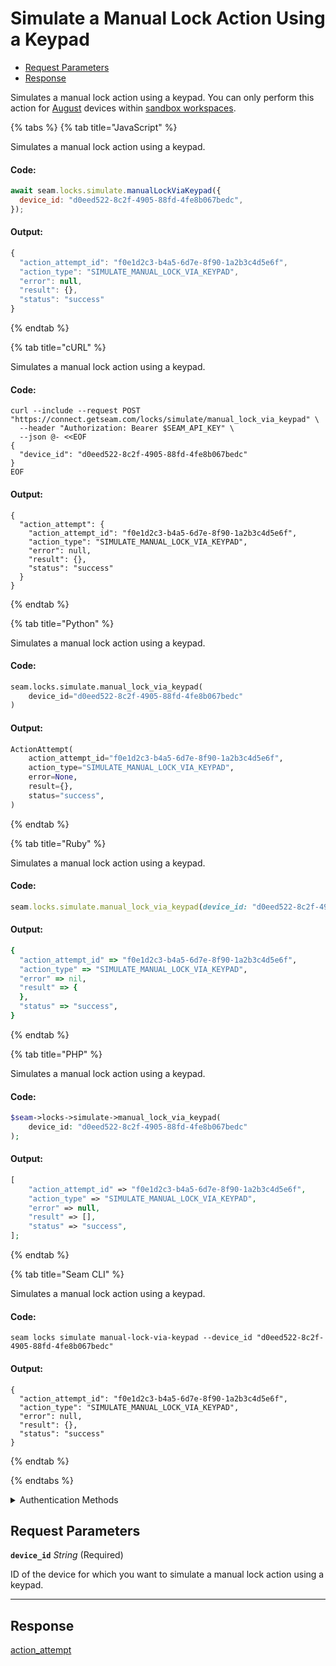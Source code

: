 # Simulate a Manual Lock Action Using a Keypad

- [Request Parameters](#request-parameters)
- [Response](#response)

Simulates a manual lock action using a keypad. You can only perform this action for [August](https://docs.seam.co/latest/device-and-system-integration-guides/august-locks) devices within [sandbox workspaces](../../../core-concepts/workspaces/README.md#sandbox-workspaces).


{% tabs %}
{% tab title="JavaScript" %}

Simulates a manual lock action using a keypad.

#### Code:

```javascript
await seam.locks.simulate.manualLockViaKeypad({
  device_id: "d0eed522-8c2f-4905-88fd-4fe8b067bedc",
});
```

#### Output:

```javascript
{
  "action_attempt_id": "f0e1d2c3-b4a5-6d7e-8f90-1a2b3c4d5e6f",
  "action_type": "SIMULATE_MANUAL_LOCK_VIA_KEYPAD",
  "error": null,
  "result": {},
  "status": "success"
}
```
{% endtab %}

{% tab title="cURL" %}

Simulates a manual lock action using a keypad.

#### Code:

```curl
curl --include --request POST "https://connect.getseam.com/locks/simulate/manual_lock_via_keypad" \
  --header "Authorization: Bearer $SEAM_API_KEY" \
  --json @- <<EOF
{
  "device_id": "d0eed522-8c2f-4905-88fd-4fe8b067bedc"
}
EOF
```

#### Output:

```curl
{
  "action_attempt": {
    "action_attempt_id": "f0e1d2c3-b4a5-6d7e-8f90-1a2b3c4d5e6f",
    "action_type": "SIMULATE_MANUAL_LOCK_VIA_KEYPAD",
    "error": null,
    "result": {},
    "status": "success"
  }
}
```
{% endtab %}

{% tab title="Python" %}

Simulates a manual lock action using a keypad.

#### Code:

```python
seam.locks.simulate.manual_lock_via_keypad(
    device_id="d0eed522-8c2f-4905-88fd-4fe8b067bedc"
)
```

#### Output:

```python
ActionAttempt(
    action_attempt_id="f0e1d2c3-b4a5-6d7e-8f90-1a2b3c4d5e6f",
    action_type="SIMULATE_MANUAL_LOCK_VIA_KEYPAD",
    error=None,
    result={},
    status="success",
)
```
{% endtab %}

{% tab title="Ruby" %}

Simulates a manual lock action using a keypad.

#### Code:

```ruby
seam.locks.simulate.manual_lock_via_keypad(device_id: "d0eed522-8c2f-4905-88fd-4fe8b067bedc")
```

#### Output:

```ruby
{
  "action_attempt_id" => "f0e1d2c3-b4a5-6d7e-8f90-1a2b3c4d5e6f",
  "action_type" => "SIMULATE_MANUAL_LOCK_VIA_KEYPAD",
  "error" => nil,
  "result" => {
  },
  "status" => "success",
}
```
{% endtab %}

{% tab title="PHP" %}

Simulates a manual lock action using a keypad.

#### Code:

```php
$seam->locks->simulate->manual_lock_via_keypad(
    device_id: "d0eed522-8c2f-4905-88fd-4fe8b067bedc"
);
```

#### Output:

```php
[
    "action_attempt_id" => "f0e1d2c3-b4a5-6d7e-8f90-1a2b3c4d5e6f",
    "action_type" => "SIMULATE_MANUAL_LOCK_VIA_KEYPAD",
    "error" => null,
    "result" => [],
    "status" => "success",
];
```
{% endtab %}

{% tab title="Seam CLI" %}

Simulates a manual lock action using a keypad.

#### Code:

```seam_cli
seam locks simulate manual-lock-via-keypad --device_id "d0eed522-8c2f-4905-88fd-4fe8b067bedc"
```

#### Output:

```seam_cli
{
  "action_attempt_id": "f0e1d2c3-b4a5-6d7e-8f90-1a2b3c4d5e6f",
  "action_type": "SIMULATE_MANUAL_LOCK_VIA_KEYPAD",
  "error": null,
  "result": {},
  "status": "success"
}
```
{% endtab %}

{% endtabs %}


<details>

<summary>Authentication Methods</summary>

- API key
- Personal access token
  <br>Must also include the `seam-workspace` header in the request.

To learn more, see [Authentication](https://docs.seam.co/latest/api/authentication).
</details>

## Request Parameters

**`device_id`** *String* (Required)

ID of the device for which you want to simulate a manual lock action using a keypad.

---


## Response

[action\_attempt](./)

